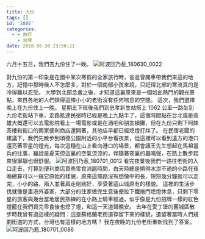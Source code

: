 ```yaml
---
title: 九份
tags: []
id: '2806'
categories:
  - - 旅行
    - 台灣
date: 2018-06-30 23:56:21
---
```


六月十五日，我們去九份住了一晚。 ![阿波回乃惹_180630_0022](https://itsninayeh.files.wordpress.com/2018/06/e998bfe6b3a2e59b9ee4b983e683b9_180630_0022.jpg)
<!-- more -->
對九份的第一印象是在國中某次寒假的全家旅行時，爸爸曾開車帶我們來這的地方，記憶中那時候人不怎麼多，對於一個南部小孩來說，只記得北部的寒流真的是冷得難以忍受。 大學到北部念書之後，才知道這裏原來是一個如此熱門的觀光景點，來自各地的人們擠得這條小小的老街沒有任何喘息的空間。 這次，我們選擇晚上在九份住上一晚。 星期五下班後我們到忠孝新生站搭上 1062 公車一路坐到九份老街站下車，走路抵達民宿時已經是晚上九點半了，這個時間點在台北或是高雄大概還可以去電影院看上一場電影或是在酒吧和朋友續攤，但在九份只剩下阿妹茶樓和街口的兩家便利商店還開著，其他店早都已經熄燈打烊了。 在民宿老闆的建議下，我們先散步到頌德公園附近的小平台看夜景，從這裡可以看到遠方的港口還亮著零星的燈光，每次這種在山上看向港口的場景，都會讓王先生想起在馬祖當兵的往事，雖說是夏天但這裏的空氣涼涼的，伴隨著夜裏的蟲鳴聲，在路上散步起來很寧靜也很舒服。 ![阿波回乃惹_180701_0012](https://itsninayeh.files.wordpress.com/2018/06/e998bfe6b3a2e59b9ee4b983e683b9_180701_0012.jpg) 看完夜景後我們一路往老街的入口走去，打算到便利商店買些零食消磨時間，白天時總是擠得水泄不通的小路在夜晚總算可以一窺它原始的樣貌，原來這條路沒有想像中的長，短短幾分鐘就可以走完，小小的路，兩人並著肩走剛剛好，享受著這山城原有的樣貌。 這裡的生活步伐就像是里港外婆家，大部分的住家做完生意後便拉下鐵捲門熄燈休息，只剩下零星的旅客與幾台當地居民熟練的在小路上騎車經過，似乎像是九份招牌一樣的紅色燈籠在我們買完零食後也熄了燈，和這一天道聲晚安。 去年在愛丁堡的舊城區散步時我曾有過這樣的疑問：這是蘇格蘭老街道存留下來的樣貌，遺留著當時人們規劃街道的方式，台灣也有這樣的地方嗎？ 我在夜晚的九份老街重新找到了答案。   ![阿波回乃惹_180701_0086](https://itsninayeh.files.wordpress.com/2018/06/e998bfe6b3a2e59b9ee4b983e683b9_180701_0086.jpg)